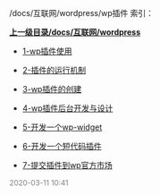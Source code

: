 /docs/互联网/wordpress/wp插件 索引：


**[上一级目录/docs/互联网/wordpress](/docs/互联网/wordpress/index.md)**

- [1-wp插件使用](/docs/互联网/wordpress/wp插件/1-wp插件使用.md)

- [2-插件的运行机制](/docs/互联网/wordpress/wp插件/2-插件的运行机制.md)

- [3-wp插件的创建](/docs/互联网/wordpress/wp插件/3-wp插件的创建.md)

- [4-wp插件后台开发与设计](/docs/互联网/wordpress/wp插件/4-wp插件后台开发与设计.md)

- [5-开发一个wp-widget](/docs/互联网/wordpress/wp插件/5-开发一个wp-widget.md)

- [6-开发一个短代码插件](/docs/互联网/wordpress/wp插件/6-开发一个短代码插件.md)

- [7-提交插件到wp官方市场](/docs/互联网/wordpress/wp插件/7-提交插件到wp官方市场.md)


<font size=2 color='grey'> 2020-03-11 10:41 </font>